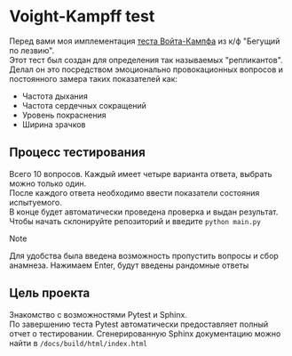 Voight-Kampff test
==================
Перед вами моя имплементация [теста Войта-Кампфа](https://bladerunner.fandom.com/wiki/Voight-Kampff_test) из к/ф "Бегущий по лезвию".  
Этот тест был создан для определения так называемых "репликантов". Делал он это посредством эмоционально провокационных вопросов и постоянного замера таких показателей как:
- Частота дыхания
- Частота сердечных сокращений
- Уровень покраснения
- Ширина зрачков

## Процесс тестирования
Всего 10 вопросов. Каждый имеет четыре варианта ответа, выбрать можно только один.  
После каждого ответа необходимо ввести показатели состояния испытуемого.  
В конце будет автоматически проведена проверка и выдан результат.  
Чтобы начать склонируйте репозиторий и введите `python main.py`

>[!NOTE]
>Для удобства была введена возможность пропустить вопросы и сбор анамнеза.
>Нажимаем Enter, будут введены рандомные ответы

## Цель проекта
Знакомство с возможностями Pytest и Sphinx.  
По завершению теста Pytest автоматически предоставляет полный отчет о тестировании.
Сгенерированную Sphinx документацию можно найти в `/docs/build/html/index.html`
